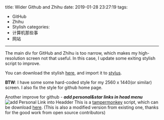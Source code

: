 title: Wider Github and Zhihu
date: 2019-01-28 23:27:19
tags:
 - GitHub
 - Zhihu
 - Stylish
categories:
 - 计算机那些事
 - 网站
---
The main div for GitHub and Zhihu is too narrow, which makes my high-resolution screen not that useful. In this case, I update some exiting stylish script to improve.
<!-- more --> 

You can download the stylish [here](/file/stylus-2019-02-02.json), and import it to [stylus](https://chrome.google.com/webstore/detail/stylus/clngdbkpkpeebahjckkjfobafhncgmne).

**BTW**: I have some some hard-coded style for my 2560 x 1440(or similar) screen. I also fix the style for github home page.

Another improve for github - ***add personal&star links in head menu***
 ![add Personal Link into Headder](/img/2019-01-28-23.png "add Personal Link into Headder")
 This is a [tampermonkey](https://tampermonkey.net/) script, which can be download [here](https://greasyfork.org/en/scripts/368459-github-com-extra-header-links-modified). 
 (This is also a modified version from existing one, thanks for the good work from open source contributors)